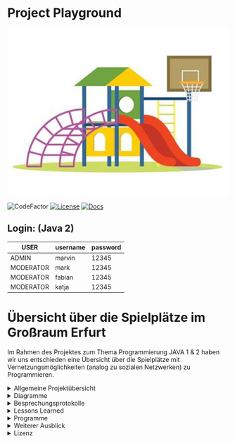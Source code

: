 # Project Playground

![alt text](https://github.com/fh-erfurt/Project-Playground/blob/main/share/images/Spielplatz_Cover.jpg)


![CodeFactor](https://img.shields.io/badge/JAVA-15-blue)
[![License](http://img.shields.io/:license-mit-blue.svg)](https://github.com/fh-erfurt/Project-Playground/blob/main/LICENSE.md)
[![Docs](https://img.shields.io/badge/javadoc-see%20here-9cf.svg?style=flat&logo=java)](https://fh-erfurt.github.io/Project-Playground/)

## Login: (Java 2)

| USER | username | password |  
|---|---|---|
| ADMIN | marvin| 12345 |  
| MODERATOR | mark | 12345 |  
| MODERATOR | fabian | 12345 | 
| MODERATOR | katja | 12345 | 

# Übersicht über die Spielplätze im Großraum Erfurt
Im Rahmen des Projektes zum Thema Programmierung JAVA 1 & 2 haben wir uns entschieden eine Übersicht über die Spielplätze mit Vernetzungsmöglichkeiten (analog zu sozialen Netzwerken) zu Programmieren.

<details>
<summary> Allgemeine Projektübersicht </summary>
<br>

## Projektteam

Das soziale Projekt wurde im November 2020 von 

*  **Katja Fischer** - [Profil](https://github.com/Katja39)
*  **Mark Nottrott** - [Profil](https://github.com/M4rkN07)
*  **Marvin Rupert** - [Profil](https://github.com/Marvin1803)
*  **Fabian Seeber** - [Profil](https://github.com/fabianseeber)

gegründet. Die Kernkompetenzen liegen im Entwickeln, Designen und Implementieren von Webseiten und Datenbankanwendungen.  Das Programm richtet sich an die Mütter und Väter, die einen angenehmen Spielplatz für ihre Kinder suchen.

## CodeConventions
https://github.com/fh-erfurt/Project-Playground/blob/main/share/CODECONVENTIONS

## Möglichkeiten
Die Eltern können sich direkt untereinander vernetzen. Wir zeigen ihnen die Spielplätze in Erfurt, mit Angebot an Spielmöglichkeiten/Spielgeräten an.


## Funktionsweise
Sie können sich an einem Spielplatz den sie besuchen wollen anmelden und so ihren Freunden anzeigen wo sie am liebsten mit den Kindern die Freizeit verbringen.
Sie können Defekte an Spielgeräten und den hygienischen Zustand der Spielplätze einsehen.

## Anforderungsbeschreibung(Grob)
Die Grobziele wurden anhand der Anforderungsanalyse ermittelt.
Dies diente zur Überprüfung der S.M.A.R.T Kriterien des Projekts.
Grobziele sind:

	- Erstellung und Implementierung einer Übersicht von Spielplätzen und Möglichkeiten in und um Erfurt
	- Erstellung und Implementierung eines Netzwerkes- und Logistikverwaltungssystems
	

## Abgrenzungskriterien
Nicht zum Projektumfang gehören:

	- Die Personalverwaltung
	- Lohnbuchhaltung/Zeiterfassung



</details>

<details>
	<summary> Diagramme </summary>
<br>
	
<details>
<summary> Klassendiagramm </summary>
<br>
	
**Klassendiagramm**

![alt text](https://github.com/fh-erfurt/Project-Playground/blob/main/Klassendiagramm-0.png)

</details>
<details>
<summary> Use-Case-Diagramme </summary>
<br>
	
**Benutzer-Use-Case-Diagramm**

![alt text](https://github.com/fh-erfurt/Project-Playground/blob/main/share/images/Benutzer-Use-Case.jpg)

**Moderator-Use-Case-Diagramm**

![alt text](https://github.com/fh-erfurt/Project-Playground/blob/main/share/images/Moderator-Use-Case.jpg)

**Admin-Use-Case-Diagramm**

![alt text](https://github.com/fh-erfurt/Project-Playground/blob/main/share/images/Admin-Use-Case.jpg)
</details>
<details>
<summary> Aktivitätsdiagramme </summary>
<br>
	
**Aktivitätsdiagramm - Gerät hinzufügen**

![alt text](https://github.com/fh-erfurt/Project-Playground/blob/main/share/images/geraetHinzufuegen-Aktivit%C3%A4tsdiagramm.png)

**Aktivitätsdiagramm - Spielplatz Anmeldung**

![alt text](https://github.com/fh-erfurt/Project-Playground/blob/main/share/images/spielplatzAnmeldung-Aktivit%C3%A4tsdiagramm.png)

**Aktivitätsdiagramm - Passwort zurücksetzen**

![alt text](https://github.com/fh-erfurt/Project-Playground/blob/main/share/images/Passwortzuruecksetzen-Aktivit%C3%A4tsdiagramm.png)
<br>
</details>
<br>
</details>


<details>
<summary> Besprechungsprotokolle </summary>
<br>

<details>
	<summary> Java 1 </summary>
<br>
	
### Besprechung 29.01.2021

---

**1. Abgabe des Projektes**

- Abgabe erfolgt über Github
- Link zum Repository an Auftraggeber Jonas Hecht übergeben
- Präsentation im GitHub hinterlegt
- [Abschlusspräsentation Java 1](https://github.com/fh-erfurt/Project-Playground/blob/main/share/presentations/Java_1/Abschlusspraesentation.pdf)
- Abgabe am 01.02.2021

**2. Abschlusspräsentation**

- Erstellen der Präsentation
- Präsentationszeit ca 10 min
- Änderungen im Projekt seit Zwischenpräsentation dokumentieren

### Besprechung 27.01.2021
---
**1. Besprechung**
- überarbeiten und einfügen der Use-Case-Diagramme / Aktivitätsdiagramme

### Besprechung 25.01.2021
---
**1. Besprechung**
- Finales Überarbeiten der Klassenfunktionen
- Überarbeitung des Exceptionhandlings
- Testfunktionen überarbeitet
- UML Diagramm auf finalen Stand angepasst

**2. Dokumentation**

- Erweiterung der Readme
- Lessons Learned
- UML Diagramm eingefügt
- Projektdefinition editiert

### Besprechung 23.01.2021
---

**1. Projektänderung**
- Umsetzung der Neuen Konzepte
- Erweiterungen umgesetzt
- Interfaces implementiert
- Vervollständigung der Klassenstruktur

 **2. Dokumentation**
 - Restaurant/Erweiterungen/Toilette/Wickeltisch/Sitzgelegenheiten
 - Interfaces implementiert
 - SpielplatzTest/ErweiterungTest zu Testklassen hinzugefügt
 
 ![alt-text](https://github.com/fh-erfurt/Project-Playground/blob/main/share/images/Brainstorming_3.jpeg)
 
### Besprechung 20.01.2021
---

**1. Projektänderung**
- Brainstorming zur Erweiterung des Projektes
- künftiges Exceptionhandling besprochen
- Brainstorming zur Umsetzung der Dozentenvorschläge


### Besprechung 13.01.2021
 ---

**1. Projektänderungen**
- Ausbau der Funktionen
- Brainstorming Umsetzung der Tests

**2. Dokumentation**
- Implementierung Mailversand
	- Umsetzung zugehöriger Passwortgenerator
- Brainstorming Projekterweiterungen

![alt-text](https://github.com/fh-erfurt/Project-Playground/blob/main/share/images/Brainstorming_2.jpeg)

### Besprechung 11.01.2020

---

**1. Projektänderungen**
- Korrektur Codestyle

**2. Zwischenpräsentation**
- [Zwischenpräsentation](https://github.com/fh-erfurt/Project-Playground/blob/main/share/presentations/Java_1/Zwischenprasentation_2.pdf)

### Besprechungen 11.12. - 23.12.2020

---

**1. Projektänderungen**
- Individuelle erste Funktionen/Tests eingefügt

**2. Dokumentation**
- BenutzerTest/MainTest implementiert

### Besprechung 10.12.2020

---

**1. Projektänderungen**
- Erweiterung der Projektstruktur
- Erster Entwurf des UML-Klassendiagramms

**2. Dokumentation**
- Implementierung weiterer Klassen
- Admin/Benutzer hinzugefügt

**3. Klassendiagramm**
- [Klassendiagramm](https://github.com/fh-erfurt/Project-Playground/blob/main/share/images/UMLDiagramm.png)

### Besprechung 08.12.2020

---

**1. Projektänderungen**
- Aufbau der groben Projektstruktur

**2. Dokumentation**
- Erste Implementierung der Klassen
- Geraet/GeraeteStatus/Profil/Main/Spielplatz/Standort/Status

**3. Zwischenpräsentation**
- [Auftaktpräsentation](https://github.com/fh-erfurt/Project-Playground/blob/main/share/presentations/Java_1/Auftakt_Pr%C3%A4sentation.pdf)

### Besprechung 06.11.2020

---

**1. Brainstorm Klassendiagramm**
- Brainstorming für Klassendiagramm mit Whiteboard
- Erste Überlegungen zum Projekt
- Projektname/Funktionen/Projektumfang

![alt text](https://github.com/fh-erfurt/Project-Playground/blob/main/share/images/Brainstorming_1.jpeg)


</details>
<details>
<summary> Java 2 </summary>
<br>

### Besprechung 18.08.2021

---

**1. Projektänderungen**
- Überarbeitung der Datenbankeinträge
- Implementierung der Freundesliste (Freunde hinzufügen, Anzeige der Freunde, Anzeige des Spielplatzes der Nutzer)
- Designanpassungen der hinzugekommenen Features


### Besprechung 13.08.2021

---

**1. Projektänderungen**
- Login + Profilübersicht eingefügt
- Spielplatzsuche implementiert und an Design angepasst
- Designanpassungen und Änderungen in der Navbar

### Besprechung 12.07.2021

---

**1. Projektänderungen**
- Datenbankabfragen angepasst
- Designanpassungen und einfügen des Bilderkarussels

**2. Zwischenpräsentation**
- [Abschlusspräsentation](https://github.com/fh-erfurt/Project-Playground/blob/ee2ce1718dbfaab17f256da9c7da3ed92d12ba4f/share/presentations/Java_2/Java_2_Abschlusspaesentation.pdf)


### Besprechung 22.06.2021

---

**1. Projektänderungen**
- Bilder der Spielplätze hinzugefügt
- Controller und Ansichten erstellt
- Vorbereitung der ersten Ansichten


### Besprechung 08.06.2021

---

**1. Projektänderungen**
- Repositorys hinzugefügt
- Anpassung der Datenbank
- erste Testdaten in DB eingetragen



### Besprechung 01.06.2021

---

**1. Projektänderungen**
- Änderungen der Passwortklassen
- DB Klassen überarbeitet und Verbindung hergestellt


### Besprechung 18.05.2021

---

**1. Projektänderungen**
- Spielplatz Repository geändert
- Erste Tests des neuen Branch

**2. Zwischenpräsentation**
- [Zwischenpräsentation](https://github.com/fh-erfurt/Project-Playground/blob/ee2ce1718dbfaab17f256da9c7da3ed92d12ba4f/share/presentations/Java_2/Java_2_Zwischenpraesentation.pdf)


### Besprechung 11.05.2021

---

**1. Änderung der Struktur**
- Spring - Datenbank vorbereitet
- Lombok hinzugefügt
- Anpassungen in der Projektstruktur / Ordnerstruktur


<br>
</details>
<br>
</details>

<details>
<summary> Lessons Learned </summary>
<br>
<details>
<summary> Java 1 </summary>
<br>

- 4 Teammitglieder zu koordinieren gestaltete sich anfangs schwierig, wurde aber im laufe des Projektes immer besser
- Umgang mit Versionskontrolle
- Umgang mit testgetreibener Entwicklung
- PlantUML eignete sich gut zum entwerfen eines Klassendiagrammes 
- das Umdenken von datenbankbasiertem Logikaufbau auf klassenbasierte Logik
- Die Tests helfen bei der Programmierung sowie bei der Kontrolle der Änderungen
- Umgang mit Java
	- Exceptionhandling
	- Vererbung
	- Interfaces
	- Enums
	- Testklassen
	- Javadocs
	
- Nachtschichten können auch Spaß machen!
	
<br>
</details>
<details>

<summary> Java 2 </summary>
<br>

- 4 Teammitglieder zu koodinieren gestaltete sich bis zum Schluss schwierig
- Am Ende hat auch der letzte den Umgang mit der Versionskontrolle verinnerlicht
- Primefaces ist manchmal Geschenk aber meistens Fluch
- Über Design und Style lässt sich streiten

</details>
<br>
</details>

<details>
<summary> Programme </summary>
<br>

* [IntelliJ](https://www.jetbrains.com/de-de/idea) - IDE für JAVA
* [PlantUML](https://plantuml.com) - Diagrammerstellung
* [drawio](https://app.diagrams.net/) - Tool für die Erstellung der Diagramme / Charts / ...
* [Office](https://www.office.com) - Office Programm
* [Git](https://git-scm.com) - Versionskontrolle
* [Discord](https://discord.com) - 1. Kommunikationsmittel
* [Watsapp](https://www.whatsapp.com) - 2. Kommunikationsmittel

</details>
<details>
<summary> Weiterer Ausblick </summary>
<br>

"Nach der Arbeit ist vor der Arbeit", oder "ein Projekt endet nie". 
Das Projekt kann weiter fortgesetzt werden und die Gedanken für die Weiterführung sind bereits da. Nach dem Backend, aus dem Teilprojekt
Java 1, wurde das Frontend unseres Projektes an den Mann, oder besser, an die Eltern gebracht. 
Folgende Punkte sind zur Realisierung geplant. Umsetzung ausstehend, Änderungen möglich und warscheinlich.

- Auslagerung der Projekts in eine cloudbasierte Umgebung - evtl. Heroku.
- Wechsel des MVC Modells zu einem getrennten Frontend und Backend
- Testbetrieb
- Code verfeinern, falls möglich
- Hier werden lediglich Schnittstellen bereitgestellt, damit die erforderlichen Daten zu den externen Bearbeitern geschickt werden können

</details>
<details>
<summary> Lizenz </summary>
<br>

Dieses Projekt ist unter der MIT-Lizenz lizenziert. Weitere Informationen finden Sie in der Datei [LIZENZ](LICENSE.md)

</details>
